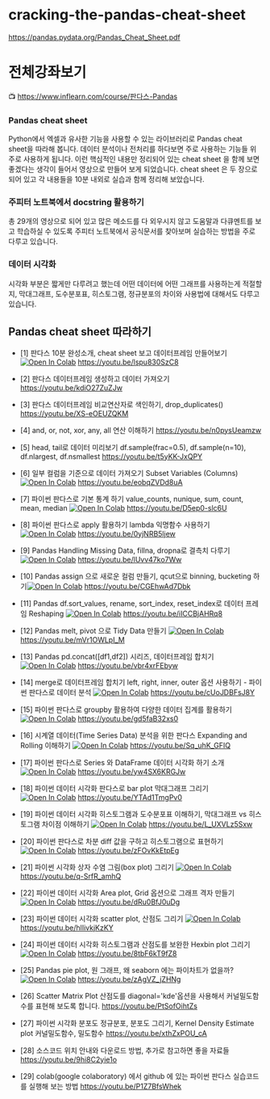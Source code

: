 # cracking-the-pandas-cheat-sheet

https://pandas.pydata.org/Pandas_Cheat_Sheet.pdf

# 전체강좌보기

:tv: https://www.inflearn.com/course/판다스-Pandas

### Pandas cheat sheet
Python에서 엑셀과 유사한 기능을 사용할 수 있는 라이브러리로 Pandas cheat sheet을 따라해 봅니다.
데이터 분석이나 전처리를 하다보면 주로 사용하는 기능들 위주로 사용하게 됩니다. 이런 핵심적인 내용만 정리되어 있는 cheat sheet 을 함께 보면 좋겠다는 생각이 들어서 영상으로 만들어 보게 되었습니다.  cheat sheet 은 두 장으로 되어 있고 각 내용들을 10분 내외로 실습과 함께 정리해 보았습니다.

### 주피터 노트북에서 docstring 활용하기
총 29개의 영상으로 되어 있고 많은 메소드를 다 외우시지 않고 도움말과 다큐멘트를 보고 학습하실 수 있도록 주피터 노트북에서 공식문서를 찾아보며 실습하는 방법을 주로 다루고 있습니다. 

### 데이터 시각화
시각화 부분은 짧게만 다루려고 했는데 어떤 데이터에 어떤 그래프를 사용하는게 적절할지, 막대그래프, 도수분포표, 히스토그램, 정규분포의 차이와 사용법에 대해서도 다루고 있습니다.


## Pandas cheat sheet 따라하기

* [1] 판다스 10분 완성소개, cheat sheet 보고 데이터프레임 만들어보기 [![Open In Colab](https://colab.research.google.com/assets/colab-badge.svg)](https://colab.research.google.com/github/corazzon/cracking-the-pandas-cheat-sheet/blob/master/01-02-pandas_dataframe_and_rows.ipynb)
https://youtu.be/lspu830SzC8

* [2] 판다스 데이터프레임 생성하고 데이터 가져오기
https://youtu.be/kdiO27ZuZJw

* [3] 판다스 데이터프레임 비교연산자로 색인하기, drop_duplicates()
https://youtu.be/XS-eOEUZQKM

* [4] and, or, not, xor, any, all 연산 이해하기
https://youtu.be/n0pysUeamzw

* [5] head, tail로 데이터 미리보기 df.sample(frac=0.5), df.sample(n=10), df.nlargest, df.nsmallest
https://youtu.be/t5yKK-JxQPY

* [6] 일부 컬럼을 기준으로 데이터 가져오기 Subset Variables (Columns) [![Open In Colab](https://colab.research.google.com/assets/colab-badge.svg)](https://colab.research.google.com/github/corazzon/cracking-the-pandas-cheat-sheet/blob/master/06-pandas_cheat_sheet_columns.ipynb)
https://youtu.be/eobqZVDd8uA

* [7] 파이썬 판다스로 기본 통계 하기 value_counts, nunique, sum, count, mean, median [![Open In Colab](https://colab.research.google.com/assets/colab-badge.svg)](https://colab.research.google.com/github/corazzon/cracking-the-pandas-cheat-sheet/blob/master/07-08-Summarize_Data.ipynb)
https://youtu.be/D5ep0-slc6U

* [8] 파이썬 판다스로 apply 활용하기 lambda 익명함수 사용하기 [![Open In Colab](https://colab.research.google.com/assets/colab-badge.svg)](https://colab.research.google.com/github/corazzon/cracking-the-pandas-cheat-sheet/blob/master/07-08-Summarize_Data.ipynb)
https://youtu.be/0yjNRB5ljew

* [9] Pandas Handling Missing Data, fillna, dropna로 결측치 다루기[![Open In Colab](https://colab.research.google.com/assets/colab-badge.svg)](https://colab.research.google.com/github/corazzon/cracking-the-pandas-cheat-sheet/blob/master/09-Pandas_Handling_Missing_Data.ipynb)
https://youtu.be/lUvv47ko7Ww

* [10] Pandas assign 으로 새로운 컬럼 만들기, qcut으로 binning, bucketing 하기[![Open In Colab](https://colab.research.google.com/assets/colab-badge.svg)](https://colab.research.google.com/github/corazzon/cracking-the-pandas-cheat-sheet/blob/master/10-Pandas_Make_New_Columns.ipynb)
https://youtu.be/CGEhwAd7Dbk

* [11] Pandas df.sort_values, rename, sort_index, reset_index로 데이터 프레임 Reshaping [![Open In Colab](https://colab.research.google.com/assets/colab-badge.svg)](https://colab.research.google.com/github/corazzon/cracking-the-pandas-cheat-sheet/blob/master/11-Pandas_Reshaping_Data.ipynb)
https://youtu.be/iICCBjAHRq8

* [12] Pandas melt, pivot 으로 Tidy Data 만들기 [![Open In Colab](https://colab.research.google.com/assets/colab-badge.svg)](https://colab.research.google.com/github/corazzon/cracking-the-pandas-cheat-sheet/blob/master/12-Pandas_melt_pivot.ipynb)
https://youtu.be/mVr1OWLpI_M

* [13] Pandas pd.concat([df1,df2]) 시리즈, 데이터프레임 합치기 [![Open In Colab](https://colab.research.google.com/assets/colab-badge.svg)](https://colab.research.google.com/github/corazzon/cracking-the-pandas-cheat-sheet/blob/master/13-Pandas_concat.ipynb)
https://youtu.be/vbr4xrFEbyw

* [14] merge로 데이터프레임 합치기 left, right, inner, outer 옵션 사용하기 - 파이썬 판다스로 데이터 분석 [![Open In Colab](https://colab.research.google.com/assets/colab-badge.svg)](https://colab.research.google.com/github/corazzon/cracking-the-pandas-cheat-sheet/blob/master/14-Pandas_merge.ipynb)
https://youtu.be/cUoJDBFsJ8Y

* [15] 파이썬 판다스로 groupby 활용하여 다양한 데이터 집계를 활용하기 [![Open In Colab](https://colab.research.google.com/assets/colab-badge.svg)](https://colab.research.google.com/github/corazzon/cracking-the-pandas-cheat-sheet/blob/master/15-Pandas_group.ipynb)
https://youtu.be/gd5faB32xs0

* [16] 시계열 데이터(Time Series Data) 분석을 위한 판다스 Expanding and Rolling 이해하기 [![Open In Colab](https://colab.research.google.com/assets/colab-badge.svg)](https://colab.research.google.com/github/corazzon/cracking-the-pandas-cheat-sheet/blob/master/16-Pandas_Expanding_and_Rolling.ipynb)
https://youtu.be/Sq_uhK_GFIQ

* [17] 파이썬 판다스로 Series 와 DataFrame 데이터 시각화 하기 소개 [![Open In Colab](https://colab.research.google.com/assets/colab-badge.svg)](https://colab.research.google.com/github/corazzon/cracking-the-pandas-cheat-sheet/blob/master/17-Pandas_Plot_Series_DataFrame.ipynb)
https://youtu.be/yw4SX6KRGJw

* [18] 파이썬 데이터 시각화 판다스로 bar plot 막대그래프 그리기 [![Open In Colab](https://colab.research.google.com/assets/colab-badge.svg)](https://colab.research.google.com/github/corazzon/cracking-the-pandas-cheat-sheet/blob/master/18-Pandas_bar_plot.ipynb)
https://youtu.be/YTAd1TmgPv0

* [19] 파이썬 데이터 시각화 히스토그램과 도수분포표 이해하기, 막대그래프 vs 히스토그램 차이점 이해하기 [![Open In Colab](https://colab.research.google.com/assets/colab-badge.svg)](https://colab.research.google.com/github/corazzon/cracking-the-pandas-cheat-sheet/blob/master/19-20-Pandas_hist_plot.ipynb)
https://youtu.be/L_UXVLz5Sxw

* [20] 파이썬 판다스로 차분 diff 값을 구하고 히스토그램으로 표현하기 [![Open In Colab](https://colab.research.google.com/assets/colab-badge.svg)](https://colab.research.google.com/github/corazzon/cracking-the-pandas-cheat-sheet/blob/master/19-20-Pandas_hist_plot.ipynb)
https://youtu.be/zFOvKkEtpEg

* [21] 파이썬 시각화 상자 수염 그림(box plot) 그리기 [![Open In Colab](https://colab.research.google.com/assets/colab-badge.svg)](https://colab.research.google.com/github/corazzon/cracking-the-pandas-cheat-sheet/blob/master/21-Pandas_box_plot.ipynb)
https://youtu.be/q-SrfR_amhQ

* [22] 파이썬 데이터 시각화 Area plot, Grid 옵션으로 그래프 격자 만들기 [![Open In Colab](https://colab.research.google.com/assets/colab-badge.svg)](https://colab.research.google.com/github/corazzon/cracking-the-pandas-cheat-sheet/blob/master/22-Pandas_area_plot.ipynb)
https://youtu.be/dRu0BfJ0uDg

* [23] 파이썬 데이터 시각화 scatter plot, 산점도 그리기 [![Open In Colab](https://colab.research.google.com/assets/colab-badge.svg)](https://colab.research.google.com/github/corazzon/cracking-the-pandas-cheat-sheet/blob/master/23-Pandas_scatter_plot.ipynb)
https://youtu.be/hlIivkjKzKY

* [24] 파이썬 데이터 시각화 히스토그램과 산점도를 보완한 Hexbin plot 그리기 [![Open In Colab](https://colab.research.google.com/assets/colab-badge.svg)](https://colab.research.google.com/github/corazzon/cracking-the-pandas-cheat-sheet/blob/master/24-Hexagonal_Bin_Plot.ipynb)
https://youtu.be/8tbF6kT9fZ8

* [25] Pandas pie plot, 원 그래프, 왜  seaborn  에는 파이차트가 없을까? [![Open In Colab](https://colab.research.google.com/assets/colab-badge.svg)](https://colab.research.google.com/github/corazzon/cracking-the-pandas-cheat-sheet/blob/master/25-Pandas_Pie_plot.ipynb)
https://youtu.be/zAgVZ_jZHNg

* [26] Scatter Matrix Plot 산점도를 diagonal='kde'옵션을 사용해서 커널밀도함수를 표현해 보도록 합니다.
https://youtu.be/PtSofOihtZs

* [27] 파이썬 시각화  분포도 정규분포, 분포도 그리기, Kernel Density Estimate plot 커널밀도함수, 밀도함수
https://youtu.be/xthZxPOU_cA

* [28] 소스코드 위치 안내와 다운로드 방법, 추가로 참고하면 좋을 자료들
https://youtu.be/9hi8C2yie1o

* [29] colab(google colaboratory) 에서 github 에 있는 파이썬 판다스 실습코드를 실행해 보는 방법
https://youtu.be/P1Z7BfsWhek
